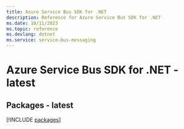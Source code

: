 ```yaml
---
title: Azure Service Bus SDK for .NET
description: Reference for Azure Service Bus SDK for .NET
ms.date: 10/11/2023
ms.topic: reference
ms.devlang: dotnet
ms.service: service-bus-messaging
---
```

# Azure Service Bus SDK for .NET - latest
## Packages - latest
[!INCLUDE [packages](service-bus-index.md)]